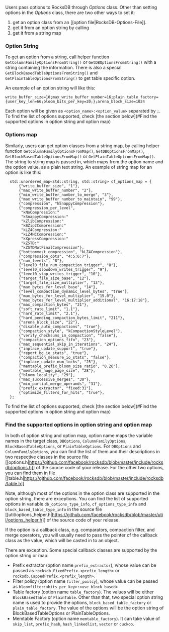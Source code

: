 Users pass options to RocksDB through _Options_ class. Other than setting options in the _Options_ class, there are two other ways to set it:

1. get an option class from an [[option file|RocksDB-Options-File]].
2. get it from an option string by calling
3. get it from a string map

### Option String

To get an option from a string, call helper function `GetColumnFamilyOptionsFromString()` or `GetDBOptionsFromString()` with a string containing the information. There is also a special `GetBlockBasedTableOptionsFromString()` and `GetPlainTableOptionsFromString()` to get table specific option. 

An example of an option string will like this:
```
write_buffer_size=10;max_write_buffer_number=16;plain_table_factory={user_key_len=66;bloom_bits_per_key=20;};arena_block_size=1024
```
Each option will be given as `<option_name>:<option_value>` separated by `;`. To find the list of options supported, check [the section below](#Find the supported options in option string and option map)

### Options map
Similarly, users can get option classes from a string map, by calling helper function `GetColumnFamilyOptionsFromMap()`, `GetDBOptionsFromMap()`, `GetBlockBasedTableOptionsFromMap()` or `GetPlainTableOptionsFromMap()`. The string to string map is passed in, which maps from the option name and the option value, as a plain text string. An example of string map for an option is like this:
```
  std::unordered_map<std::string, std::string> cf_options_map = {
      {"write_buffer_size", "1"},
      {"max_write_buffer_number", "2"},
      {"min_write_buffer_number_to_merge", "3"},
      {"max_write_buffer_number_to_maintain", "99"},
      {"compression", "kSnappyCompression"},
      {"compression_per_level",
       "kNoCompression:"
       "kSnappyCompression:"
       "kZlibCompression:"
       "kBZip2Compression:"
       "kLZ4Compression:"
       "kLZ4HCCompression:"
       "kXpressCompression:"
       "kZSTD:"
       "kZSTDNotFinalCompression"},
      {"bottommost_compression", "kLZ4Compression"},
      {"compression_opts", "4:5:6:7"},
      {"num_levels", "8"},
      {"level0_file_num_compaction_trigger", "8"},
      {"level0_slowdown_writes_trigger", "9"},
      {"level0_stop_writes_trigger", "10"},
      {"target_file_size_base", "12"},
      {"target_file_size_multiplier", "13"},
      {"max_bytes_for_level_base", "14"},
      {"level_compaction_dynamic_level_bytes", "true"},
      {"max_bytes_for_level_multiplier", "15.0"},
      {"max_bytes_for_level_multiplier_additional", "16:17:18"},
      {"max_compaction_bytes", "21"},
      {"soft_rate_limit", "1.1"},
      {"hard_rate_limit", "2.1"},
      {"hard_pending_compaction_bytes_limit", "211"},
      {"arena_block_size", "22"},
      {"disable_auto_compactions", "true"},
      {"compaction_style", "kCompactionStyleLevel"},
      {"verify_checksums_in_compaction", "false"},
      {"compaction_options_fifo", "23"},
      {"max_sequential_skip_in_iterations", "24"},
      {"inplace_update_support", "true"},
      {"report_bg_io_stats", "true"},
      {"compaction_measure_io_stats", "false"},
      {"inplace_update_num_locks", "25"},
      {"memtable_prefix_bloom_size_ratio", "0.26"},
      {"memtable_huge_page_size", "28"},
      {"bloom_locality", "29"},
      {"max_successive_merges", "30"},
      {"min_partial_merge_operands", "31"},
      {"prefix_extractor", "fixed:31"},
      {"optimize_filters_for_hits", "true"},
  };
```
To find the list of options supported, check [the section below](#Find the supported options in option string and option map)

### Find the supported options in option string and option map
In both of option string and option map, option name maps the variable names in the target class, `DBOptions`, `ColumnFamilyOptions`, `BlockBasedTableOptions`, or `PlainTableOptions`. For `DBOptions` and `ColumnFamilyOptions`, you can find the list of them and their descriptions in two respective classes in the source file [[options.h|https://github.com/facebook/rocksdb/blob/master/include/rocksdb/options.h]] of the source code of your release. For the other two options, you can find them in file [[table.h|https://github.com/facebook/rocksdb/blob/master/include/rocksdb/table.h]]

Note, although most of the options in the option class are supported in the option string, there are exceptions. You can find the list of supported options in variable `db_options_type_info`, `cf_options_type_info` and `block_based_table_type_info` in the source file [[util/options_helper.h|https://github.com/facebook/rocksdb/blob/master/util/options_helper.h]] of the source code of your release.

If the option is a callback class, e.g. comparators, compaction filter, and merge operators, you will usually need to pass the pointer of the callback class as the value, which will be casted in to an object.

There are exception. Some special callback classes are supported by the option string or map:
* Prefix extractor (option name `prefix_extractor`), whose value can be passed as `rocksdb.FixedPrefix.<prefix_length>` or `rocksdb.CappedPrefix.<prefix_length>`.
* Filter policy (option name `filter_poilcy`), whose value can be passed as `bloomfilter:<bits_per_key>:<use_block_based>`
* Table factory (option name `table_factory`). The values will be either `BlockBasedTable` or `PlainTable`. Other than that, two special option string name is used to provide the options, `block_based_table_factory` or `plain_table_factory`. The value of the options will be the option string of BlockBasedTableOptions or PlainTableOptions.
* Memtable Factory (option name `memtable_factory`). It can take value of `skip_list`, `prefix_hash`, `hash_linkedlist`, `vector` or `cuckoo`.

